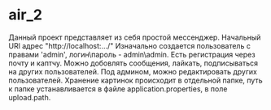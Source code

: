 # air_2
Данный проект представляет из себя простой мессенджер.
Начальный URl адрес "http://localhost:.../"
Изначально создается пользователь с правами 'admin', логин\пароль - admin\admin.
Есть регистрация через почту и каптчу.
Можно добовлять сообщения, лайкать, подписываться на других пользователей. Под админом, можно редактировать других пользователей.
Хранение картинок происходит в отдельной папке, путь к папке устанавливается в файле application.properties, в поле upload.path.
